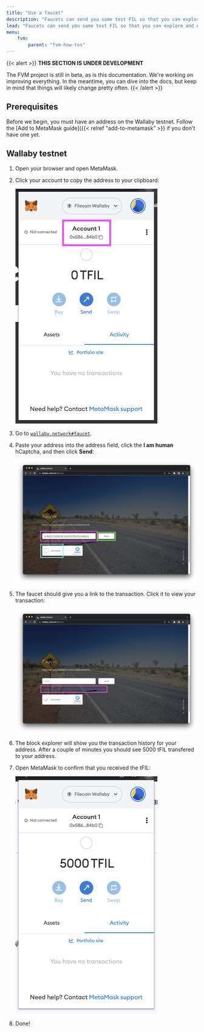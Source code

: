 ```yaml
---
title: "Use a faucet"
description: "Faucets can send you some test FIL so that you can explore and experiment with a Filecoin testnet without having to pay for anything. There are two faucets available, one for the Builder testnet (buildernet) and the Wallaby testnet."
lead: "Faucets can send you some test FIL so that you can explore and experiment with a Filecoin testnet without having to pay for anything. There are two faucets available, one for the Builder testnet (buildernet) and the Wallaby testnet."
menu:
    fvm:
        parent: "fvm-how-tos"
---
```


{{< alert >}}
**THIS SECTION IS UNDER DEVELOPMENT**

The FVM project is still in beta, as is this documentation. We're working on improving everything. In the meantime, you can dive into the docs, but keep in mind that things will likely change pretty often.
{{< /alert >}}

## Prerequisites

Before we begin, you must have an address on the Wallaby testnet. Follow the [Add to MetaMask guide]({{< relref "add-to-metamask" >}} if you don't have one yet.

<!-- ## Builder testnet (buildernet) -->
<!-- 1. Lorem. -->
<!-- 1. Ipsum. -->

## Wallaby testnet

1. Open your browser and open MetaMask.
1. Click your account to copy the address to your clipboard:

    ![Select your account in MetaMask.](select-account-in-metamask.png)

1. Go to [`wallaby.network#faucet`](https://wallaby.network/#faucet).
1. Paste your address into the address field, click the **I am human** hCaptcha, and then click **Send**:

    ![Click the send button in MetaMask.](click-send.png)

1. The faucet should give you a link to the transaction. Click it to view your transaction:

    ![Click the transaction link on the faucet.](transaction-link.png)

1. The block explorer will show you the transaction history for your address. After a couple of minutes you should see 5000 tFIL transfered to your address.
1. Open MetaMask to confirm that you received the tFIL:

    ![View your funds in MetaMask.](metamask-with-funds.png)

1. Done!
